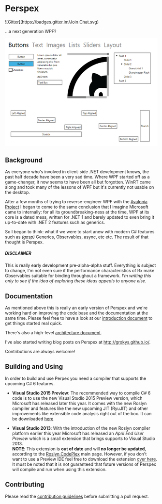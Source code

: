 # Perspex #
[![Gitter](https://badges.gitter.im/Join Chat.svg)](https://gitter.im/grokys/Perspex?utm_source=badge&utm_medium=badge&utm_campaign=pr-badge&utm_content=badge)

...a next generation WPF?

![](Docs/screen.png)

## Background ##

As everyone who's involved in client-side .NET development knows, the past half decade have been a 
very sad time. Where WPF started off as a game-changer, it now seems to have been all but forgotten.
WinRT came along and took many of the lessons of WPF but it's currently not usable on the desktop.

After a few months of trying to reverse-engineer WPF with the [Avalonia Project](https://github.com/grokys/Avalonia) I began to come to the same conclusion that I imagine Microsoft
came to internally: for all its groundbreaking-ness at the time, WPF at its core is a dated mess,
written for .NET 1 and barely updated to even bring it up-to-date with .NET 2 features such as
generics.

So I began to think: what if we were to start anew with modern C# features such as *(gasp)* 
Generics, Observables, async, etc etc. The result of that thought is Perspex.

##### DISCLAIMER
This is really early development pre-alpha-alpha stuff. Everything is subject to 
change, I'm not even sure if the performance characteristics of Rx make Observables suitable for 
binding throughout a framework. *I'm writing this only to see if the idea of exploring these ideas 
appeals to anyone else.*

## Documentation
As mentioned above this is really an early version of Perspex and we're working hard on improving the code base and the documentation at the same time. Please feel free to have a look at our [introduction document](Docs/intro.md) to get things started real quick. 

There's also a high-level [architecture document](Docs/architecture.md).

I've also started writing blog posts on Perspex at http://grokys.github.io/.

Contributions are always welcome!

## Building and Using
In order to build and use Perpex you need a compiler that supports the upcoming C# 6 features.

- **Visual Studio 2015 Preview**: The recommended way to compile C# 6 code is to use the new Visual Studio 2015 Preview version, which Microsoft has released later this year. It comes with the new Roslyn compiler and features like the new upcoming JIT (RyuJIT) and other improvements like extensible code analysis right out of the box. It can be downloaded [here](http://www.visualstudio.com/en-us/downloads/visual-studio-2015-downloads-vs)

- **Visual Studio 2013**: With the introduction of the new Roslyn compiler platform earlier this year Microsoft has released an *April End User Preview* which is a small extension that brings supports to Visual Studio 2013.<br/>
  **NOTE**: This extension is **out of date** and will **no longer be updated**, according to the [Roslyn CodePlex](https://roslyn.codeplex.com/) main page. However, if you don't want to use a Preview IDE feel free to download the extension [over here](https://connect.microsoft.com/VisualStudio/Downloads/DownloadDetails.aspx?DownloadID=52793). It must be noted that it is not guaranteed that future versions of Perspex will compile and run when using this extension.

## Contributing ##

Please read the [contribution guidelines](Docs/contributing.md) before submitting a pull request.
